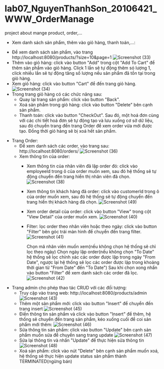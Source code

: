 # lab07_NguyenThanhSon_20106421_WWW_OrderManage
project about mange product, order,...

-  Xem danh sách sản phẩm, thêm vào giỏ hàng, thanh toán,...:
  +  Để xem danh sách sản phẩm, vào trang http://localhost:8080/products/?size=10&page=1
    ![Screenshot (33)](https://github.com/son1105/lab07_NguyenThanhSon_20106421_WWW_OrderManage/assets/115455297/adbabcf7-b9cf-4700-8bf7-71dbeb3470f1)
  +  Thêm vào giỏ hàng: click vào button "Add" trong cột "Add To Cart" để thêm sản phẩm vào giỏ hàng. Click 1 lần sẽ tự động thêm só lượng 1,
    click nhiều lần sẽ tự động tăng số lượng nếu sản phẩm đã tồn tại trong giỏ hàng.
  +  Xem giỏ hàng: click vào button "Cart" để đến trang giỏ hàng.
    ![Screenshot (34)](https://github.com/son1105/lab07_NguyenThanhSon_20106421_WWW_OrderManage/assets/115455297/8bcb734a-af50-4596-8c47-a736c2e8704c)
  + Trong trang giỏ hàng có các chức năng sau:
      * Quay lại trang sản phẩm: click vào button "Back".
      * Xoá sản phẩm trong giỏ hàng: click vào button "Delete" bên cạnh sản phẩm.
      * Thanh toán: click vào button "CheckOut". Sau đó, một hoá đơn cùng với các chi tiết hoá đơn sẽ tự động tạo và lưu xuống cơ sở dữ liệu,
        sau đó chuyển trang đến trang Order để xem order vừa mới được tạo. Đồng thời giỏ hàng sẽ bị xoá hết sản phẩm.
- Trang Order:
  +  Để xem danh sách các order, vào trang sau: http://localhost:8080/orders/
    ![Screenshot (36)](https://github.com/son1105/lab07_NguyenThanhSon_20106421_WWW_OrderManage/assets/115455297/cf4b4aaf-4d0f-43c2-8c21-ed687eeca7a6)
  + Xem thông tin của order:
      * Xem thông tin của nhân viên đã lập order đó: click vào employeeId trong ô của order muốn xem, sau đó hệ thống sẽ tự động chuyển đến trang hiển thị nhân viên đã chọn.
        ![Screenshot (38)](https://github.com/son1105/lab07_NguyenThanhSon_20106421_WWW_OrderManage/assets/115455297/4fa0fb02-f2e6-4797-9643-fd55a5924f5b)

      * Xem thông tin khách hàng đã order: click vào customerId trong ô của order muốn xem, sau đó hệ thống sẽ tự động chuyển đến trang hiển thị khách hàng đã chọn.
        ![Screenshot (49)](https://github.com/son1105/lab07_NguyenThanhSon_20106421_WWW_OrderManage/assets/115455297/5cd6f456-fba9-4448-aba2-f26966f8554a)

      * Xem order detail của order: click vào button "View" trong cột "View Detail" của order muốn xem.
        ![Screenshot (40)](https://github.com/son1105/lab07_NguyenThanhSon_20106421_WWW_OrderManage/assets/115455297/06455bda-bc7b-4480-9f45-ab34372c97f1)

      * Filter: lọc order theo nhân viên hoặc theo ngày: click vào button "Filter" bên góc trái màn hình để chuyển đến trang filter.
        ![Screenshot (41)](https://github.com/son1105/lab07_NguyenThanhSon_20106421_WWW_OrderManage/assets/115455297/b0aa53d0-a6bd-4aaa-a84f-a98279d27c95)

        Chọn mã nhân viên muốn xem(nếu không chọn hệ thống sẽ chỉ lọc theo ngày)
        Chọn ngày lập order(nếu không chọn "To Date" hệ thống sẽ lọc chính xác các order được lập trong ngày "From Date",
        ngược lại hệ thống sẽ lọc các order được lập trong khoảng thời gian từ "From Date" đến "To Date")
        Sau khi chọn xong nhấn vào button "Filter" để xem danh sách các order đã lọc.
        ![Screenshot (42)](https://github.com/son1105/lab07_NguyenThanhSon_20106421_WWW_OrderManage/assets/115455297/44412d94-5f8b-4be6-94b8-956f55aacaed)
- Trang admin cho phép thao tác CRUD với các đối tượng:
  +  Truy cập vào trang web: http://localhost:8080/products/admin
    ![Screenshot (43)](https://github.com/son1105/lab07_NguyenThanhSon_20106421_WWW_OrderManage/assets/115455297/e49c26e4-f278-42e1-bde4-64c420348f0d)
  + Thêm một sản phẩm mới: click vào button "Insert" để chuyển đến trang insert
    ![Screenshot (45)](https://github.com/son1105/lab07_NguyenThanhSon_20106421_WWW_OrderManage/assets/115455297/3127c6a4-fb18-489b-a97a-6def731c510e)
  + Điền thông tin sản phẩm và click vào button "Insert" để thêm, hệ thống sẽ chuyển đến trang sản phẩm, kéo xuống cuối để coi sản phẩm mới thêm:
    ![Screenshot (46)](https://github.com/son1105/lab07_NguyenThanhSon_20106421_WWW_OrderManage/assets/115455297/f657394a-2c4f-47a0-9e7f-2c2609ddfac2)
  + Sửa thông tin sản phẩm: click vào button "Update" bên cạnh sản phẩm muốn sửa để chuyển sang trang update
    ![Screenshot (47)](https://github.com/son1105/lab07_NguyenThanhSon_20106421_WWW_OrderManage/assets/115455297/fa4307c5-8ca6-42a5-9737-34b44a2a2ce7)
  + Sửa lại thông tin và nhấn "Update" để thực hiện sửa thông tin
    ![Screenshot (48)](https://github.com/son1105/lab07_NguyenThanhSon_20106421_WWW_OrderManage/assets/115455297/3070b43a-8916-4e2e-aab1-684f3585164a)
  + Xoá sản phẩm: click vào nút "Delete" bên cạnh sản phẩm muốn xoá, hệ thống sẽ thực hiện update status sản phẩm thành TERMINATED(ngừng bán)




        

